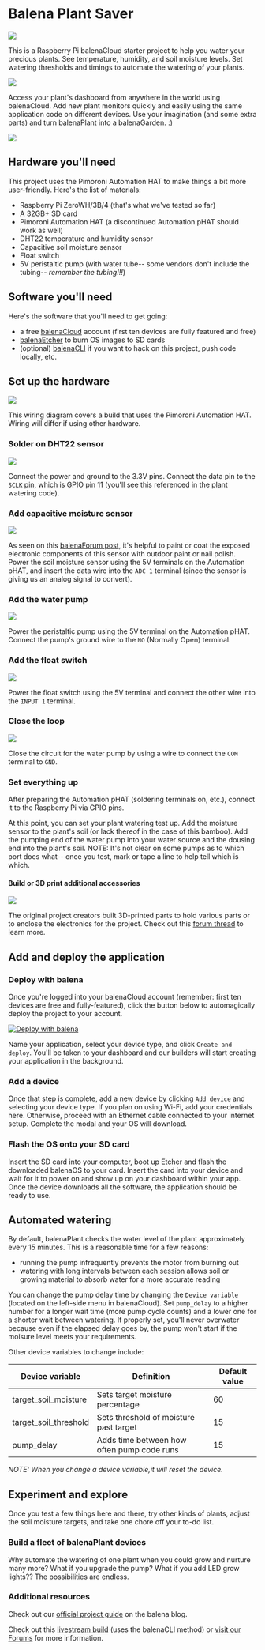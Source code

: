 # Balena Plant Saver

![](/img/hero.png)

This is a Raspberry Pi balenaCloud starter project to help you water your precious plants. See temperature, humidity, and soil moisture levels. Set watering thresholds and timings to automate the watering of your plants.

![](https://github.com/balena-io-playground/balena-plant-saver/blob/master/img/img01.jpg?raw=true)

Access your plant's dashboard from anywhere in the world using balenaCloud. Add new plant monitors quickly and easily using the same application code on different devices. Use your imagination (and some extra parts) and turn balenaPlant into a balenaGarden. :)

![](/img/setup.png)

## Hardware you'll need
This project uses the Pimoroni Automation HAT to make things a bit more user-friendly. Here's the list of materials:

* Raspberry Pi ZeroWH/3B/4 (that's what we've tested so far)
* A 32GB+ SD card
* Pimoroni Automation HAT (a discontinued Automation pHAT should work as well)
* DHT22 temperature and humidity sensor
* Capacitive soil moisture sensor
* Float switch
* 5V peristaltic pump (with water tube-- some vendors don't include the tubing-- *remember the tubing!!!*)

## Software you'll need
Here's the software that you'll need to get going:

* a free [balenaCloud](https://dashboard.balena-cloud.com/signup) account (first ten devices are fully featured and free)
* [balenaEtcher](https://www.balena.io/etcher/) to burn OS images to SD cards
* (optional) [balenaCLI](https://www.balena.io/docs/reference/balena-cli/) if you want to hack on this project, push code locally, etc.

## Set up the hardware

![](/img/wiring-balenaplant.png)

This wiring diagram covers a build that uses the Pimoroni Automation HAT. Wiring will differ if using other hardware.

### Solder on DHT22 sensor

![](/img/dht-22.png)

Connect the power and ground to the 3.3V pins. Connect the data pin to the `SCLK` pin, which is GPIO pin 11 (you'll see this referenced in the plant watering code).

### Add capacitive moisture sensor

![](/img/moisture-sensor.png)

As seen on this [balenaForum post](https://forums.balena.io/t/building-a-smart-houseplant-monitor-and-waterer/9170/21), it's helpful to paint or coat the exposed electronic components of this sensor with outdoor paint or nail polish. Power the soil moisture sensor using the 5V terminals on the Automation pHAT, and insert the data wire into the `ADC 1` terminal (since the sensor is giving us an analog signal to convert).

### Add the water pump

![](/img/water-pump.png)

Power the peristaltic pump using the 5V terminal on the Automation pHAT. Connect the pump's ground wire to the `NO` (Normally Open) terminal.

### Add the float switch

![](/img/float-switch.png)

Power the float switch using the 5V terminal and connect the other wire into the `INPUT 1` terminal.

### Close the loop

![](/img/pump-relay-close.png)

Close the circuit for the water pump by using a wire to connect the `COM` terminal to `GND`.

### Set everything up

After preparing the Automation pHAT (soldering terminals on, etc.), connect it to the Raspberry Pi via GPIO pins.

At this point, you can set your plant watering test up. Add the moisture sensor to the plant's soil (or lack thereof in the case of this bamboo). Add the pumping end of the water pump into your water source and the dousing end into the plant's soil. NOTE: It's not clear on some pumps as to which port does what-- once you test, mark or tape a line to help tell which is which.

#### Build or 3D print additional accessories

![](/img/img02.jpg?raw=true)

The original project creators built 3D-printed parts to hold various parts or to enclose the electronics for the project. Check out this [forum thread](https://forums.balena.io/t/building-a-smart-houseplant-monitor-and-waterer/9170/21) to learn more.

## Add and deploy the application

### Deploy with balena

Once you're logged into your balenaCloud account (remember: first ten devices are free and fully-featured), click the button below to automagically deploy the project to your account.

[![Deploy with balena](https://balena.io/deploy.svg)](https://dashboard.balena-cloud.com/deploy)

Name your application, select your device type, and click `Create and deploy`. You'll be taken to your dashboard and our builders will start creating your application in the background.

### Add a device

Once that step is complete, add a new device by clicking `Add device` and selecting your device type. If you plan on using Wi-Fi, add your credentials here. Otherwise, proceed with an Ethernet cable connected to your internet setup. Complete the modal and your OS will download.

### Flash the OS onto your SD card

Insert the SD card into your computer, boot up Etcher and flash the downloaded balenaOS to your card. Insert the card into your device and wait for it to power on and show up on your dashboard within your app. Once the device downloads all the software, the application should be ready to use.

## Automated watering

By default, balenaPlant checks the water level of the plant approximately every 15 minutes. This is a reasonable time for a few reasons:

* running the pump infrequently prevents the motor from burning out
* watering with long intervals between each session allows soil or growing material to absorb water for a more accurate reading

You can change the pump delay time by changing the `Device variable` (located on the left-side menu in balenaCloud). Set `pump_delay` to a higher number for a longer wait time (more pump cycle counts) and a lower one for a shorter wait between watering. If properly set, you'll never overwater because even if the elapsed delay goes by, the pump won't start if the moisure level meets your requirements.

Other device variables to change include:

| Device variable       | Definition                                 | Default value |
|-----------------------|--------------------------------------------|---------------|
| target_soil_moisture  | Sets target moisture percentage            | 60            |
| target_soil_threshold | Sets threshold of moisture past target     | 15            |
| pump_delay            | Adds time between how often pump code runs | 15            |

*NOTE: When you change a device variable,it will reset the device.*

## Experiment and explore

Once you test a few things here and there, try other kinds of plants, adjust the soil moisture targets, and take one chore off your to-do list.

### Build a fleet of balenaPlant devices

Why automate the watering of one plant when you could grow and nurture many more? What if you upgrade the pump? What if you add LED grow lights?? The possibilities are endless.

### Additional resources

Check out our [official project guide](https://www.balena.io/blog/keep-your-plant-friends-happy-and-healthy-with-automated-watering-balenaplant/) on the balena blog.

Check out this [livestream build](https://www.youtube.com/watch?v=r0ZR6COwdRo) (uses the balenaCLI method) or [visit our Forums](https://forums.balena.io/t/building-a-smart-houseplant-monitor-and-waterer/9170/21) for more information.
